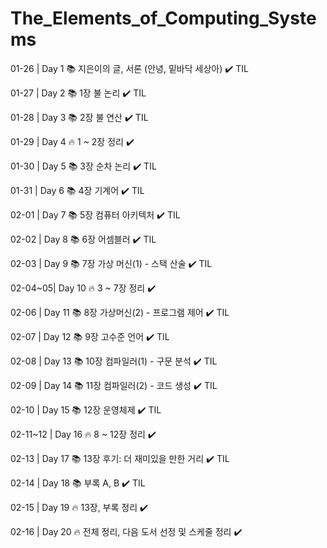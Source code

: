 # The_Elements_of_Computing_Systems

01-26 | Day 1 📚 지은이의 글, 서론 (안녕, 밑바닥 세상아) ✔️ TIL

01-27 | Day 2 📚 1장 불 논리 ✔️ TIL

01-28 | Day 3 📚 2장 불 연산 ✔️ TIL

01-29 | Day 4 🔥 1 ~ 2장 정리 ✔️

01-30 | Day 5 📚 3장 순차 논리 ✔️ TIL

01-31 | Day 6 📚 4장 기계어 ✔️ TIL

02-01 | Day 7 📚 5장 컴퓨터 아키텍처 ✔️ TIL

02-02 | Day 8 📚 6장 어셈블러 ✔️ TIL

02-03 | Day 9 📚 7장 가상 머신(1) - 스택 산술 ✔️ TIL

02-04~05| Day 10 🔥 3 ~ 7장 정리 ✔️

02-06 | Day 11 📚 8장 가상머신(2) - 프로그램 제어 ✔️ TIL

02-07 | Day 12 📚 9장 고수준 언어 ✔️ TIL

02-08 | Day 13 📚 10장 컴파일러(1) - 구문 분석 ✔️ TIL

02-09 | Day 14 📚 11장 컴파일러(2) - 코드 생성 ✔️ TIL

02-10 | Day 15 📚 12장 운영체제 ✔️ TIL

02-11~12 | Day 16 🔥 8 ~ 12장 정리 ✔️

02-13 | Day 17 📚 13장 후기: 더 재미있을 만한 거리 ✔️ TIL

02-14 | Day 18 📚 부록 A, B ✔️ TIL

02-15 | Day 19 🔥 13장, 부록 정리 ✔️

02-16 | Day 20 🔥 전체 정리, 다음 도서 선정 및 스케줄 정리 ✔️
